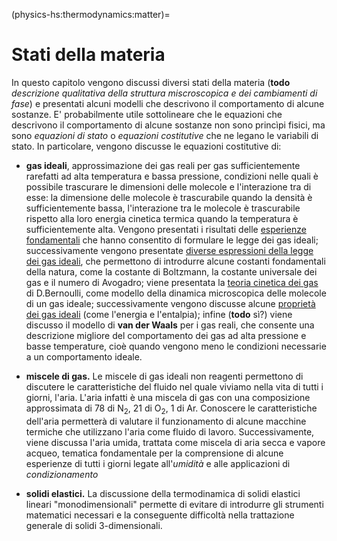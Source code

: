 (physics-hs:thermodynamics:matter)=
# Stati della materia

In questo capitolo vengono discussi diversi stati della materia (**todo** *descrizione qualitativa della struttura miscroscopica e dei cambiamenti di fase*) e presentati alcuni modelli che descrivono il comportamento di alcune sostanze.
E' probabilmente utile sottolineare che le equazioni che descrivono il comportamento di alcune sostanze non sono princìpi fisici, ma sono *equazioni di stato* o *equazioni costitutive* che ne legano le variabili di stato. In particolare, vengono discusse le equazioni costitutive di:

- **gas ideali**, approssimazione dei gas reali per gas sufficientemente rarefatti ad alta temperatura e bassa pressione, condizioni nelle quali è possibile trascurare le dimensioni delle molecole e l'interazione tra di esse: la dimensione delle molecole è trascurabile quando la densità è sufficientemente bassa, l'interazione tra le molecole è trascurabile rispetto alla loro energia cinetica termica quando la temperatura è sufficientemente alta. Vengono presentati i risultati delle [esperienze fondamentali](physics-hs:thermodynamics:matter:gases:ideal:experiments) che hanno consentito di formulare le legge dei gas ideali; successivamente vengono presentate [diverse espressioni della legge dei gas ideali](physics-hs:thermodynamics:matter:gases:ideal:expressions), che permettono di introdurre alcune costanti fondamentali della natura, come la costante di Boltzmann, la costante universale dei gas e il numero di Avogadro; viene presentata la [teoria cinetica dei gas](physics-hs:thermodynamics:matter:gases:ideal:kinetic-theory) di D.Bernoulli, come modello della dinamica microscopica delle molecole di un gas ideale; successivamente vengono discusse alcune [proprietà dei gas ideali]((physics-hs:thermodynamics:matter:gases:ideal:formulas)) (come l'energia e l'entalpia); infine (**todo** sì?) viene discusso il modello di **van der Waals** per i gas reali, che consente una descrizione migliore del comportamento dei gas ad alta pressione e basse temperature, cioè quando vengono meno le condizioni necessarie a un comportamento ideale.

- **miscele di gas.** Le miscele di gas ideali non reagenti permettono di discutere le caratteristiche del fluido nel quale viviamo nella vita di tutti i giorni, l'aria. L'aria infatti è una miscela di gas con una composizione approssimata di $78%$ di $\text{N}_2$, $21%$ di $\text{O}_2$, $1 %$ di $\text{Ar}$. Conoscere le caratteristiche dell'aria permetterà di valutare il funzionamento di alcune macchine termiche che utilizzano l'aria come fluido di lavoro. Successivamente, viene discussa l'aria umida, trattata come miscela di aria secca e vapore acqueo, tematica fondamentale per la comprensione di alcune esperienze di tutti i giorni legate all'*umidità* e alle applicazioni di *condizionamento*

- **solidi elastici.** La discussione della termodinamica di solidi elastici lineari "monodimensionali" permette di evitare di introdurre gli strumenti matematici necessari e la conseguente difficoltà nella trattazione generale di solidi 3-dimensionali.


